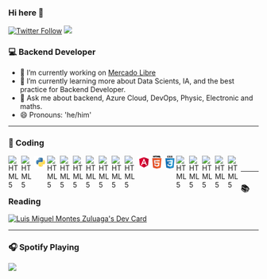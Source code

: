 ### Hi here 👋

[![Twitter Follow](https://img.shields.io/twitter/follow/luismiguelmz010?color=%231DA1F2&label=luismiguel010&logo=twitter&style=for-the-badge)](https://twitter.com/luismiguelmz010)
<img src="https://developers.giphy.com/branch/master/static/api-512d36c09662682717108a38bbb5c57d.gif">

### 💻 Backend Developer

- 🔭 I’m currently working on [Mercado Libre](https://www.mercadolibre.com.co/)
- 🌱 I’m currently learning more about Data Scients, IA, and the best practice for Backend Developer.
- 💬 Ask me about backend, Azure Cloud, DevOps, Physic, Electronic and maths.
- 😄 Pronouns: 'he/him'

---

### 🚀 Coding

<img align="left" alt="HTML5" width="26px" src="https://cdn-icons-png.flaticon.com/512/226/226777.png" />

<img align="left" alt="HTML5" width="26px" src="https://seeklogo.com/images/S/spring-logo-9A2BC78AAF-seeklogo.com.png" />

<img align="left" alt="HTML5" width="26px" src="https://raw.githubusercontent.com/github/explore/80688e429a7d4ef2fca1e82350fe8e3517d3494d/topics/python/python.png" />

<img align="left" alt="HTML5" width="26px" src="https://cdn-icons-png.flaticon.com/512/6132/6132221.png" />

<img align="left" alt="HTML5" width="26px" src="https://img.icons8.com/color/344/golang.png" />

<img align="left" alt="HTML5" width="26px" src="https://miqh.gallerycdn.vsassets.io/extensions/miqh/vscode-language-rust/0.14.0/1536151476041/Microsoft.VisualStudio.Services.Icons.Default" />

<img align="left" alt="HTML5" width="26px" src="https://cdn-icons-png.flaticon.com/512/873/873107.png" />

<img align="left" alt="HTML5" width="26px" src="https://avatars.githubusercontent.com/u/52939924?v=4" />

<img align="left" alt="HTML5" width="26px" src="https://upload.wikimedia.org/wikipedia/labs/thumb/b/ba/Kubernetes-icon-color.svg/2110px-Kubernetes-icon-color.svg.png" />

<img align="left" alt="HTML5" width="26px" src="https://www.docker.com/wp-content/uploads/2022/03/Moby-logo.png" />

<img align="left" alt="HTML5" width="26px" src="https://raw.githubusercontent.com/github/explore/80688e429a7d4ef2fca1e82350fe8e3517d3494d/topics/angular/angular.png" />

<img align="left" alt="HTML5" width="26px" src="https://raw.githubusercontent.com/github/explore/80688e429a7d4ef2fca1e82350fe8e3517d3494d/topics/html/html.png" />

<img align="left" alt="HTML5" width="26px" src="https://raw.githubusercontent.com/github/explore/80688e429a7d4ef2fca1e82350fe8e3517d3494d/topics/css/css.png" />

<img align="left" alt="HTML5" width="26px" src="https://upload.wikimedia.org/wikipedia/commons/thumb/4/4c/Typescript_logo_2020.svg/1200px-Typescript_logo_2020.svg.png" />

<img align="left" alt="HTML5" width="26px" src="https://cdn.worldvectorlogo.com/logos/mongodb-icon-1.svg"/>

<img align="left" alt="HTML5" width="26px" src="https://upload.wikimedia.org/wikipedia/commons/thumb/2/29/Postgresql_elephant.svg/1985px-Postgresql_elephant.svg.png" />

<img align="left" alt="HTML5" width="26px" src="https://upload.wikimedia.org/wikipedia/commons/thumb/e/e3/Android_Studio_Icon_%282014-2019%29.svg/1200px-Android_Studio_Icon_%282014-2019%29.svg.png" />

<img align="left" alt="HTML5" width="26px" src="https://upload.wikimedia.org/wikipedia/commons/thumb/2/21/Matlab_Logo.png/667px-Matlab_Logo.png" />

<br/>

---

### 📚 Reading

<a href="https://app.daily.dev/luismiguel010"><img src="https://api.daily.dev/devcards/40415f05f9df4723a39e9d2541baade3.png?r=n9x" width="400" alt="Luis Miguel Montes Zuluaga's Dev Card"/></a>

---

### 🎧 Spotify Playing

[<img src="http://novatorem-luismiguel010.vercel.app/api/spotify"/>](https://open.spotify.com/user/12136862688?si=cd250cd570454874)





